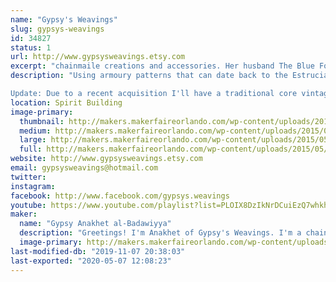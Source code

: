```yaml
---
name: "Gypsy's Weavings"
slug: gypsys-weavings
id: 34827
status: 1
url: http://www.gypsysweavings.etsy.com
excerpt: "chainmaile creations and accessories. Her husband The Blue Fool will also be joining her with his card game The Abandons which funded last year on kickstarter! "
description: "Using armoury patterns that can date back to the Estrucians of old, I make everything from bracelets to purses. I do mostly accessories, though. I have, at times, gone back to the roots and make functional armour as well for renaissance festivals and combat groups. I also make items for furries who need scales instead of fur.

Update: Due to a recent acquisition I'll have a traditional core vintage violet wand with me! If you're a fan of Nikola Tesla, violet wands (aka the ray) and tesla coils are not unknown to you. Getting a chance to feel it though is rare! I'll have a vintage (from what I can find it's from the 1940s) violet \"ray\" machine and a modern solid state. Satisfy your curiosity and get to see, and for the daring feel, one for yourself!"
location: Spirit Building
image-primary:
  thumbnail: http://makers.makerfaireorlando.com/wp-content/uploads/2015/05/1610913_885423104837246_7360532481243816421_n-150x150.jpg
  medium: http://makers.makerfaireorlando.com/wp-content/uploads/2015/05/1610913_885423104837246_7360532481243816421_n-300x196.jpg
  large: http://makers.makerfaireorlando.com/wp-content/uploads/2015/05/1610913_885423104837246_7360532481243816421_n.jpg
  full: http://makers.makerfaireorlando.com/wp-content/uploads/2015/05/1610913_885423104837246_7360532481243816421_n.jpg
website: http://www.gypsysweavings.etsy.com
email: gypsysweavings@hotmail.com
twitter: 
instagram: 
facebook: http://www.facebook.com/gypsys.weavings
youtube: https://www.youtube.com/playlist?list=PLOIX8DzIkNrDCuiEzQ7whkhoLYbtYvwKL
maker:
  name: "Gypsy Anakhet al-Badawiyya"
  description: "Greetings! I'm Anakhet of Gypsy's Weavings. I'm a chainmaile armourer and accessory maker who takes historical patterns and puts a more modern use to them. I start with a pile of links and using pliers I artfully weave them together. I mostly use premade links from a supplier though I have made my own in the past and still have the supplies to do so. "
  image-primary: http://makers.makerfaireorlando.com/wp-content/uploads/2015/05/10846479_1004816692869144_6371303313562769882_n.jpg
last-modified-db: "2019-11-07 20:38:03"
last-exported: "2020-05-07 12:08:23"
---
```

